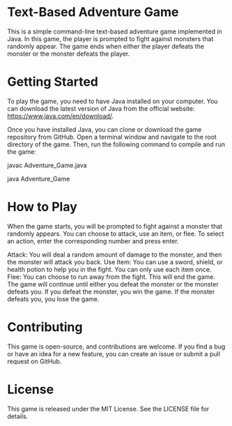 # Text-Based Adventure Game

This is a simple command-line text-based adventure game implemented in Java. In this game, the player is prompted to fight against monsters that randomly appear. The game ends when either the player defeats the monster or the monster defeats the player.

# Getting Started

To play the game, you need to have Java installed on your computer. You can download the latest version of Java from the official website: https://www.java.com/en/download/.

Once you have installed Java, you can clone or download the game repository from GitHub. Open a terminal window and navigate to the root directory of the game. Then, run the following command to compile and run the game:

javac Adventure_Game.java

java Adventure_Game

# How to Play

When the game starts, you will be prompted to fight against a monster that randomly appears. You can choose to attack, use an item, or flee. To select an action, enter the corresponding number and press enter.

Attack: You will deal a random amount of damage to the monster, and then the monster will attack you back.
Use Item: You can use a sword, shield, or health potion to help you in the fight. You can only use each item once.
Flee: You can choose to run away from the fight. This will end the game.
The game will continue until either you defeat the monster or the monster defeats you. If you defeat the monster, you win the game. If the monster defeats you, you lose the game.

# Contributing

This game is open-source, and contributions are welcome. If you find a bug or have an idea for a new feature, you can create an issue or submit a pull request on GitHub.

# License

This game is released under the MIT License. See the LICENSE file for details.




